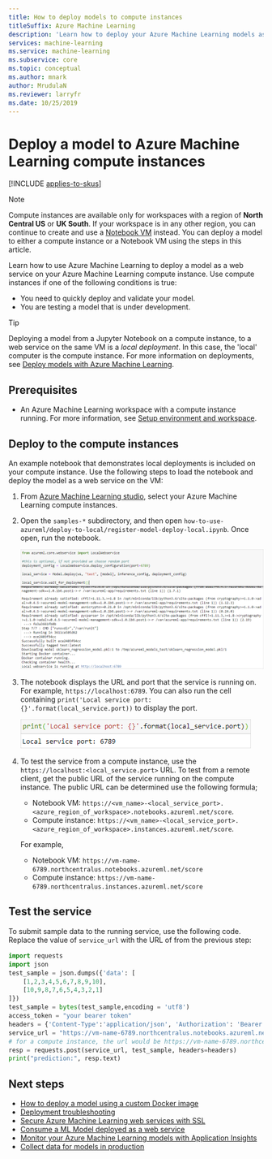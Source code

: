 ```yaml
---
title: How to deploy models to compute instances
titleSuffix: Azure Machine Learning
description: 'Learn how to deploy your Azure Machine Learning models as a web service using compute instances.'
services: machine-learning
ms.service: machine-learning
ms.subservice: core
ms.topic: conceptual
ms.author: mnark
author: MrudulaN
ms.reviewer: larryfr
ms.date: 10/25/2019
---
```


# Deploy a model to Azure Machine Learning compute instances

[!INCLUDE [applies-to-skus](../../../includes/aml-applies-to-basic-enterprise-sku.md)]

> [!NOTE]
> Compute instances are available only for workspaces with a region of **North Central US** or **UK South**.
>If your workspace is in any other region, you can continue to create and use a [Notebook VM](concept-compute-instance.md#notebookvm) instead.  You can deploy a model to either a compute instance or a Notebook VM using the steps in this article.

Learn how to use Azure Machine Learning to deploy a model as a web service on your Azure Machine Learning compute instance. Use compute instances if one of the following conditions is true:

- You need to quickly deploy and validate your model.
- You are testing a model that is under development.

> [!TIP]
> Deploying a model from a Jupyter Notebook on a compute instance, to a web service on the same VM is a _local deployment_. In this case, the 'local' computer is the compute instance. For more information on deployments, see [Deploy models with Azure Machine Learning](how-to-deploy-and-where.md).

## Prerequisites

- An Azure Machine Learning workspace with a compute instance running. For more information, see [Setup environment and workspace](tutorial-1st-experiment-sdk-setup.md).

## Deploy to the compute instances

An example notebook that demonstrates local deployments is included on your compute instance. Use the following steps to load the notebook and deploy the model as a web service on the VM:

1. From [Azure Machine Learning studio](https://ml.azure.com), select your Azure Machine Learning compute instances.

1. Open the `samples-*` subdirectory, and then open `how-to-use-azureml/deploy-to-local/register-model-deploy-local.ipynb`. Once open, run the notebook.

    ![Screenshot of the running local service on notebook](media/how-to-deploy-local-container-notebookvm/deploy-local-service.png)

1. The notebook displays the URL and port that the service is running on. For example, `https://localhost:6789`. You can also run the cell containing `print('Local service port: {}'.format(local_service.port))` to display the port.

    ![Screenshot of the running local service port](media/how-to-deploy-local-container-notebookvm/deploy-local-service-port.png)

1. To test the service from a compute instance, use the `https://localhost:<local_service.port>` URL. To test from a remote client, get the public URL of the service running on the compute instance. The public URL can be determined use the following formula; 
    * Notebook VM: `https://<vm_name>-<local_service_port>.<azure_region_of_workspace>.notebooks.azureml.net/score`. 
    * Compute instance: `https://<vm_name>-<local_service_port>.<azure_region_of_workspace>.instances.azureml.net/score`. 

    For example, 
    * Notebook VM: `https://vm-name-6789.northcentralus.notebooks.azureml.net/score` 
    * Compute instance: `https://vm-name-6789.northcentralus.instances.azureml.net/score`

## Test the service

To submit sample data to the running service, use the following code. Replace the value of `service_url` with the URL of from the previous step:

```python
import requests
import json
test_sample = json.dumps({'data': [
    [1,2,3,4,5,6,7,8,9,10],
    [10,9,8,7,6,5,4,3,2,1]
]})
test_sample = bytes(test_sample,encoding = 'utf8')
access_token = "your bearer token"
headers = {'Content-Type':'application/json', 'Authorization': 'Bearer ' + access_token}
service_url = "https://vm-name-6789.northcentralus.notebooks.azureml.net/score"
# for a compute instance, the url would be https://vm-name-6789.northcentralus.instances.azureml.net/score
resp = requests.post(service_url, test_sample, headers=headers)
print("prediction:", resp.text)
```

## Next steps

* [How to deploy a model using a custom Docker image](how-to-deploy-custom-docker-image.md)
* [Deployment troubleshooting](how-to-troubleshoot-deployment.md)
* [Secure Azure Machine Learning web services with SSL](how-to-secure-web-service.md)
* [Consume a ML Model deployed as a web service](how-to-consume-web-service.md)
* [Monitor your Azure Machine Learning models with Application Insights](how-to-enable-app-insights.md)
* [Collect data for models in production](how-to-enable-data-collection.md)